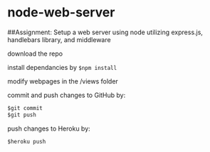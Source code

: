 # node-web-server

##Assignment: 
Setup a web server using node utilizing express.js, handlebars library, and middleware

download the repo

install dependancies by <code>$npm install</code>

modify webpages in the /views folder

commit and push changes to GitHub by:
```javascript
$git commit
$git push
```
push changes to Heroku by:
```javascript
$heroku push
```

